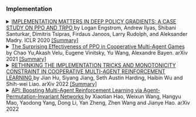 ### Implementation

<details> <summary> <a href="https://arxiv.org/pdf/2005.12729.pdf"> IMPLEMENTATION MATTERS IN DEEP POLICY GRADIENTS: A CASE STUDY ON PPO AND TRPO </a>by Logan Engstrom, Andrew Ilyas, Shibani Santurkar, Dimitris Tsipras, Firdaus Janoos, Larry Rudolph, and Aleksander Madry. ICLR 2020 <a href="https://github.com/instadeepai/awesome-marl/blob/main/Research%20Papers/Deep%20learning/Implementation%20Details/Implementation%20matters%20for%20deep%20policy%20gradients"> [Summary] </a> </summary>  We study the roots of algorithmic progress in deep policy gradient algorithms through a case study on two popular algorithms: Proximal Policy Optimization (PPO) and Trust Region Policy Optimization (TRPO). Specifically, we investigate the consequences of “code-level optimizations:” algorithm augmentations found only in implementations or described as auxiliary details to the core algorithm. Seemingly of secondary importance, such optimizations turn out to have a major impact on agent behavior. Our results show that they (a) are responsible for most of PPO’s gain in cumulative reward over TRPO, and (b) fundamentally change how RL methods function. These insights show the difficulty and importance of attributing performance gains in deep reinforcement learning. <br> - </details>

<details> <summary> <a href="https://arxiv.org/pdf/2103.01955.pdf"> The Surprising Effectiveness of PPO in Cooperative Multi-Agent Games </a>by Chao Yu,Akash Velu, Eugene Vinitsky, Yu Wang, Alexandre Bayen. arXiv 2021 <a href="https://github.com/instadeepai/awesome-marl/blob/main/Research%20Papers/Deep%20learning/Implementation%20Details/The%20Surprising%20Effectiveness%20of%20PPO%20in%20Cooperative%20Multi-Agent%20Games"> [Summary] </a> </summary>  Proximal Policy Optimization (PPO) is a ubiquitous on-policy reinforcement learning algorithm but is significantly less utilized than off-policy learning algorithms in multi-agent settings. This is often due to the belief that PPO is significantly less sample efficient than off-policy methods in multi-agent systems. In this work, we carefully study the performance of PPO in cooperative multi-agent settings. We show that PPO-based multi-agent algorithms achieve surprisingly strong performance in four popular multi-agent testbeds: the particle-world environments, the StarCraft multi-agent challenge, the Hanabi challenge, and Google Research Football, with minimal hyperparameter tuning and without any domain-specific algorithmic modifications or architectures. Importantly, compared to strong offpolicy methods, PPO often achieves competitive or superior results in both final rewards and sample efficiency. Finally, through ablation studies, we analyze implementation and hyperparameter factors that are critical to PPO’s empirical performance, and give concrete practical suggestions regarding these factors. Our results show that when using these practices, simple PPO-based methods are a strong baseline in cooperative multi-agent reinforcement learning. Source code is released at https://github.com/marlbenchmark/on-policy <br> - </details>

<details> <summary> <a href="https://arxiv.org/pdf/2102.03479.pdf"> RETHINKING THE IMPLEMENTATION TRICKS AND MONOTONICITY CONSTRAINT IN COOPERATIVE MULTI-AGENT REINFORCEMENT LEARNING </a>by Jian Hu, Siyang Jiang, Seth Austin Harding, Haibin Wu and Shih-wei Liao. arXiv 2022 <a href="https://github.com/instadeepai/awesome-marl/blob/main/Research%20Papers/Deep%20learning/Implementation%20Details/RETHINKING%20THE%20IMPLEMENTATION%20TRICKS%20AND%20MONOTONICITY%20CONSTRAINT%20IN%20COOPERATIVE%20MULTI-AGENT%20REINFORCEMENT%20LEARNING.md"> [Summary] </a> </summary>  Many complex multi-agent systems such as robot swarms control and autonomous vehicle coordination can be modeled as Multi-Agent Reinforcement Learning (MARL) tasks. QMIX, a widely popular MARL algorithm, has been used as a baseline for the benchmark environments, e.g., Starcraft Multi-Agent Challenge (SMAC), Difficulty-Enhanced Predator-Prey (DEPP). Recent variants of QMIX target relaxing the monotonicity constraint of QMIX, allowing for performance improvement in SMAC. In this paper, we investigate the code-level optimizations of these variants and the monotonicity constraint. (1) We find that such improvements of the variants are significantly affected by various code-level optimizations. (2) The experiment results show that QMIX with normalized optimizations outperforms other works in SMAC; (3) beyond the common wisdom from these works, the monotonicity constraint can improve sample efficiency in SMAC and DEPP. We also discuss why monotonicity constraints work well in purely cooperative tasks with a theoretical analysis. We open-source the code at https://github.com/hijkzzz/pymarl2. <br> - </details>

<details> <summary> <a href="https://arxiv.org/abs/2203.05285"> API: Boosting Multi-Agent Reinforcement Learning via Agent-Permutation-Invariant Networks </a>by Xiaotian Hao, Weixun Wang, Hangyu Mao, Yaodong Yang, Dong Li, Yan Zheng, Zhen Wang and Jianye Hao. arXiv 2022 <a href="https://www.Summary.so/instadeep/Multiagent-Learning-Basics-Challenges-and-Prospect-21cb7b4294b84a4188cafd184a3deed8">   </a> </summary>  TODO: add abstract <br> - </details>